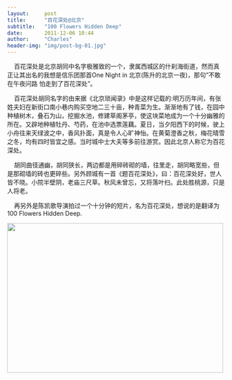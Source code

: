 ```yaml
---
layout:     post
title:      "百花深处@北京"
subtitle:   "100 Flowers Hidden Deep"
date:       2011-12-06 10:44
author:     "Charles"
header-img: "img/post-bg-01.jpg"
---
```


&nbsp;&nbsp; &nbsp;百花深处是北京胡同中名字极雅致的一个，隶属西城区的什刹海街道，然而真正让其出名的我想是信乐团那首One Night in 北京(陈升的北京一夜)，那句”不敢在午夜问路 怕走到了百花深处”。

&nbsp;&nbsp; &nbsp;百花深处胡同名字的由来据《北京琐闻录》中是这样记载的:明万历年间，有张姓夫妇在新街口南小巷内购买空地二三十亩，种青菜为生。渐渐地有了钱，在园中种植树木，叠石为山，挖掘水池，修建草阁茅亭，使这块菜地成为一个十分幽雅的所在。又辟地种植牡丹、芍药，在池中选票莲藕。夏日，当夕阳西下的时候，驶上小舟往来天绿波之中，香风扑面，真是令人心旷神怡。在黄菊澄香之秋，梅花晴雪之冬，均有四时皆宜之感。当时城中士大夫等多前往游赏。因此北京人称它为百花深处。

&nbsp;&nbsp; &nbsp;胡同曲径通幽，胡同狭长，两边都是用碎砖砌的墙，往里走，胡同略宽些，但是那砌墙的砖也更碎些。另外顾城有一首《题百花深处》，曰：百花深处好，世人皆不晓。小院半壁阴，老庙三尺草。秋风未曾忘，又将落叶扫。此处胜桃源，只是人将老。

&nbsp;&nbsp; &nbsp;再另外是陈凯歌导演拍过一个十分钟的短片，名为百花深处，想说的是翻译为100 Flowers Hidden Deep.

<img class="aligncenter size-full wp-image-87" title="100-flowers-hidden-deep" src="http://esp4u.org/wp-content/uploads/2011/12/100-flowers-hidden-deep.jpg" alt="" width="500" height="346" />